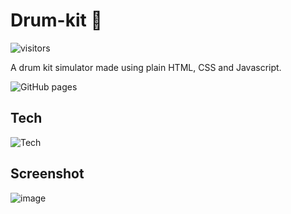 # Drum-kit 🥁
![visitors](https://visitor-badge.glitch.me/badge?page_id=sahil-sagwekar2652.Drum-kit&left_color=purple&right_color=yellow)

A drum kit simulator made using plain HTML, CSS and Javascript.

![GitHub pages](https://img.shields.io/badge/github%20pages-121013?style=for-the-badge&logo=github&logoColor=white)

## Tech 
![Tech](https://skillicons.dev/icons?i=html,css,js&theme=light)

## Screenshot
![image](https://user-images.githubusercontent.com/89456541/231171840-2ba92445-3d87-46a1-be2f-cbd4826638d0.png)
